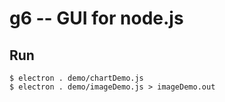 # g6 -- GUI for node.js

## Run

```
$ electron . demo/chartDemo.js
$ electron . demo/imageDemo.js > imageDemo.out
```

